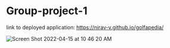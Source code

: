 # Group-project-1

link to deployed application:
https://nirav-v.github.io/golfapedia/

![Screen Shot 2022-04-15 at 10 46 20 AM](https://user-images.githubusercontent.com/98481913/163603704-5aa5bf2b-5ab3-4835-a3b1-d597aed1405c.png)
